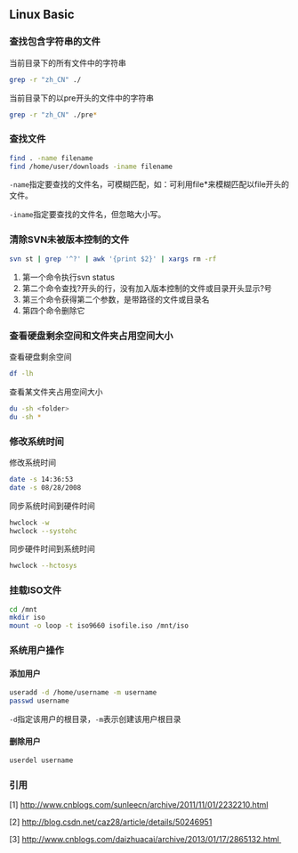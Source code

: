 ## Linux Basic

<!--### Shell命令-->

### 查找包含字符串的文件

当前目录下的所有文件中的字符串

```bash
grep -r "zh_CN" ./
```

当前目录下的以pre开头的文件中的字符串

```bash
grep -r "zh_CN" ./pre*
```

### 查找文件

```bash
find . -name filename
find /home/user/downloads -iname filename
```

```-name```指定要查找的文件名，可模糊匹配，如：可利用file*来模糊匹配以file开头的文件。

```-iname```指定要查找的文件名，但忽略大小写。

### 清除SVN未被版本控制的文件

``` bash
svn st | grep '^?' | awk '{print $2}' | xargs rm -rf
```

1. 第一个命令执行svn status
2. 第二个命令查找?开头的行，没有加入版本控制的文件或目录开头显示?号
3. 第三个命令获得第二个参数，是带路径的文件或目录名
4. 第四个命令删除它

### 查看硬盘剩余空间和文件夹占用空间大小

查看硬盘剩余空间
```bash
df -lh
```

查看某文件夹占用空间大小

```bash
du -sh <folder>
du -sh *
```

### 修改系统时间

修改系统时间

```bash
date -s 14:36:53
date -s 08/28/2008
```

同步系统时间到硬件时间

```bash
hwclock -w
hwclock --systohc
```

同步硬件时间到系统时间
```bash
hwclock --hctosys
```

### 挂载ISO文件

```bash
cd /mnt
mkdir iso
mount -o loop -t iso9660 isofile.iso /mnt/iso
```

### 系统用户操作

#### 添加用户

``` bash
useradd -d /home/username -m username
passwd username
```

```-d```指定该用户的根目录，```-m```表示创建该用户根目录

#### 删除用户

``` bash
userdel username
```

### 引用

[1] http://www.cnblogs.com/sunleecn/archive/2011/11/01/2232210.html

[2] http://blog.csdn.net/caz28/article/details/50246951

[3] http://www.cnblogs.com/daizhuacai/archive/2013/01/17/2865132.html 
